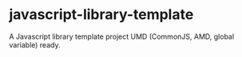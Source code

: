# javascript-library-template
A Javascript library template project UMD (CommonJS, AMD, global variable) ready.
